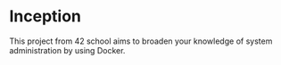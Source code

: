 # Inception

This project from 42 school aims to broaden your knowledge of system administration by using Docker.
